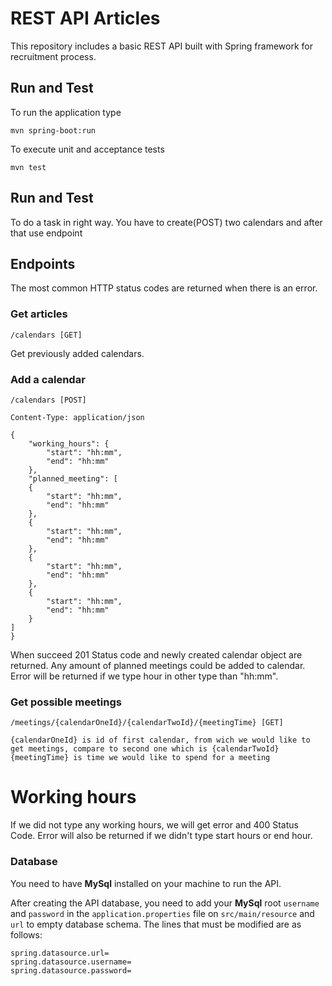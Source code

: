 # REST API Articles

This repository includes a basic REST API built with Spring framework for recruitment process.

## Run and Test

To run the application type

```
mvn spring-boot:run
```

To execute unit and acceptance tests

```
mvn test
```


## Run and Test

To do a task in right way. You have to create(POST) two calendars and after that use endpoint


## Endpoints

The most common HTTP status codes are returned when there is an error.


### Get articles

```
/calendars [GET]
```

Get previously added calendars.


### Add a calendar

```
/calendars [POST]

Content-Type: application/json

{
    "working_hours": {
        "start": "hh:mm",
        "end": "hh:mm"
    },
    "planned_meeting": [
    {
        "start": "hh:mm",
        "end": "hh:mm"
    },
    {
        "start": "hh:mm",
        "end": "hh:mm"
    },
    {
        "start": "hh:mm",
        "end": "hh:mm"
    },
    {
        "start": "hh:mm",
        "end": "hh:mm"
    }
]
}
```

When succeed 201 Status code and newly created calendar object are returned. Any amount of planned meetings could be added to calendar. Error will be returned if we type hour in other type than "hh:mm".


### Get possible meetings

```
/meetings/{calendarOneId}/{calendarTwoId}/{meetingTime} [GET]

{calendarOneId} is id of first calendar, from wich we would like to get meetings, compare to second one which is {calendarTwoId}
{meetingTime} is time we would like to spend for a meeting
```


# Working hours

If we did not type any working hours, we will get error and 400 Status Code. Error will also be returned if we didn't type start hours or end hour.


### Database

You need to have **MySql** installed on your machine to run the API.

After creating the API database, you need to add your **MySql** root `username` and `password` in the `application.properties` file on `src/main/resource` and `url` to empty database schema. The lines that must be modified are as follows:

```properties
spring.datasource.url=
spring.datasource.username=
spring.datasource.password=
```